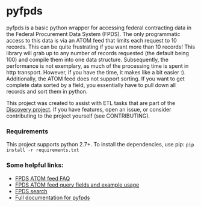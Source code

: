 # pyfpds
pyfpds is a basic python wrapper for accessing federal contracting data in the Federal Procurement Data System (FPDS). The only programmatic access to this data is via an ATOM feed that limits each request to 10 records. This can be quite frustrating if you want more than 10 records! This library will grab up to any number of records requested (the default being 100) and compile them into one data structure. Subsequently, the performance is not exemplary, as much of the processing time is spent in http transport. However, if you have the time, it makes like a bit easier :). Additionally, the ATOM feed does not support sorting. If you want to get complete data sorted by a field, you essentially have to pull down all records and sort them in python.

This project was created to assist with ETL tasks that are part of the [Discovery project](https://github.com/PSHCDevOps/discovery). If you have features, open an issue, or consider contributing to the project yourself (see CONTRIBUTING).

### Requirements
This project supports python 2.7+. To install the dependencies, use pip:
``` pip install -r requirements.txt ```


### Some helpful links:
* [FPDS ATOM feed FAQ](http://beta.fpdsng.com/wiki/index.php/ATOM_Feed_FAQ)
* [FPDS ATOM feed query fields and example usage](https://www.fpds.gov/wiki/index.php/Atom_Feed_Usage)
* [FPDS search](https://www.fpds.gov/fpdsng_cms/index.php/en/)
* [Full documentation for pyfpds](https://pyfpds.readthedocs.org)







